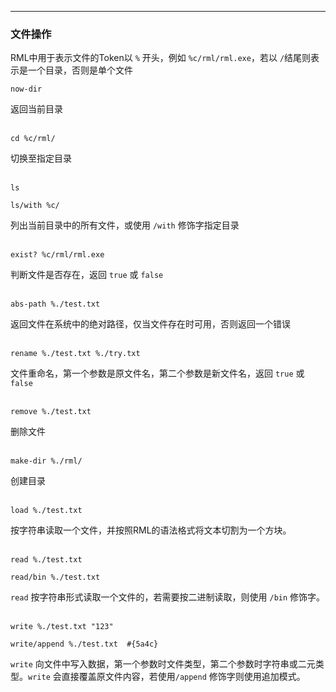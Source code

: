 
---
### 文件操作

RML中用于表示文件的Token以 `%` 开头，例如 `%c/rml/rml.exe`，若以 `/`结尾则表示是一个目录，否则是单个文件

```
now-dir
```
返回当前目录
</br></br>

```
cd %c/rml/
```
切换至指定目录
</br></br>

```
ls

ls/with %c/
```
列出当前目录中的所有文件，或使用 `/with` 修饰字指定目录
</br></br>

```
exist? %c/rml/rml.exe
```
判断文件是否存在，返回 `true` 或 `false`
</br></br>

```
abs-path %./test.txt
```
返回文件在系统中的绝对路径，仅当文件存在时可用，否则返回一个错误
</br></br>

```
rename %./test.txt %./try.txt
```
文件重命名，第一个参数是原文件名，第二个参数是新文件名，返回 `true` 或 `false`
</br></br>

```
remove %./test.txt
```
删除文件
</br></br>

```
make-dir %./rml/
```
创建目录
</br></br>

```
load %./test.txt
```
按字符串读取一个文件，并按照RML的语法格式将文本切割为一个方块。
</br></br>

```
read %./test.txt

read/bin %./test.txt
```
`read` 按字符串形式读取一个文件的，若需要按二进制读取，则使用 `/bin` 修饰字。
</br></br>

```
write %./test.txt "123"

write/append %./test.txt  #{5a4c}
```
`write` 向文件中写入数据，第一个参数时文件类型，第二个参数时字符串或二元类型。`write` 会直接覆盖原文件内容，若使用`/append` 修饰字则使用追加模式。


